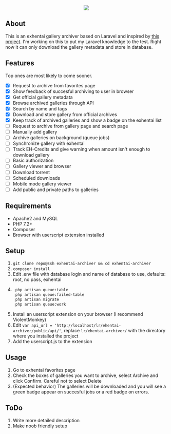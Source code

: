 <p align="center"><img src="https://i.kym-cdn.com/photos/images/newsfeed/001/516/619/f59.png"></p>

## About
This is an exhentai gallery archiver based on Laravel and inspired by [this project](https://github.com/Sn0wCrack/ExHen-Archive). I'm working on this to put my Laravel knowledge to the test. Right now it can only download the gallery metadata and store in database. 

## Features
Top ones are most likely to come sooner.

- [x] Request to archive from favorites page 
- [x] Show feedback of succesful archiving to user in browser 
- [x] Get official gallery metadata 
- [x] Browse archived galleries through API
- [x] Search by name and tags 
- [x] Download and store gallery from official archives
- [x] Keep track of archived galleries and show a badge on the exhentai list
- [ ] Request to archive from gallery page and search page 
- [ ] Manually add gallery
- [ ] Archive galleries on background (queue jobs)
- [ ] Synchronize gallery with exhentai
- [ ] Track EH-Credits and give warning when amount isn't enough to download gallery
- [ ] Basic authorization
- [ ] Gallery viewer and browser
- [ ] Download torrent
- [ ] Scheduled downloads
- [ ] Mobile mode gallery viewer
- [ ] Add public and private paths to galleries

## Requirements
- Apache2 and MySQL
- PHP 7.2+
- Composer
- Browser with userscript extension installed

## Setup
1. `git clone repo@ssh exhentai-archiver && cd exhentai-archiver`
2. `composer install`
3. Edit .env file with database login and name of database to use, defaults: root, no pass, exhentai
4. ```bash
	php artisan queue:table 
	php artisan queue:failed-table
	php artisan migrate
	php artisan queue:work
	```
5. Install an userscript extension on your browser (I recommend ViolentMonkey)
6. Edit `var api_url = 'http://localhost/lr/ehentai-archiver/public/api/'`, replace `lr/ehentai-archiver/` with the directory where you installed the project
7. Add the userscript.js to the extension

## Usage
1. Go to exhentai favorites page
2. Check the boxes of galleries you want to archive, select Archive and click Confirm. Careful not to select Delete
3. (Expected behavior) The galleries will be downloaded and you will see a green badge appear on succesful jobs or a red badge on errors.

## ToDo
1. Write more detailed description
2. Make noob friendly setup